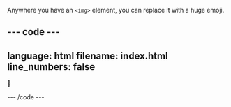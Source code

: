 Anywhere you have an `<img>` element, you can replace it with a huge emoji.

## --- code ---

language: html
filename: index.html
line_numbers: false
--------------------------------------------------------

<p class="narrow, hugefont">
    🍂
</p>

\--- /code ---
